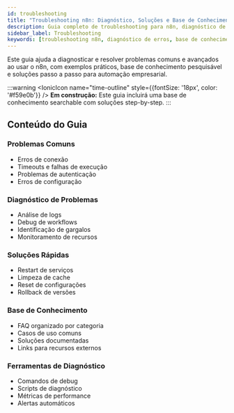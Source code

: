 ```yaml
---
id: troubleshooting
title: "Troubleshooting n8n: Diagnóstico, Soluções e Base de Conhecimento"
description: Guia completo de troubleshooting para n8n, diagnóstico de erros, soluções rápidas, base de conhecimento pesquisável e exemplos práticos.
sidebar_label: Troubleshooting
keywords: [troubleshooting n8n, diagnóstico de erros, base de conhecimento n8n, soluções rápidas, problemas comuns, automação empresarial]
---
```


Este guia ajuda a diagnosticar e resolver problemas comuns e avançados ao usar o n8n, com exemplos práticos, base de conhecimento pesquisável e soluções passo a passo para automação empresarial.

:::warning
<IonicIcon name="time-outline" style={{fontSize: '18px', color: '#f59e0b'}} />
**Em construção:** Este guia incluirá uma base de conhecimento searchable com soluções step-by-step.
:::

## Conteúdo do Guia

### Problemas Comuns

- Erros de conexão
- Timeouts e falhas de execução
- Problemas de autenticação
- Erros de configuração

### Diagnóstico de Problemas

- Análise de logs
- Debug de workflows
- Identificação de gargalos
- Monitoramento de recursos

### Soluções Rápidas

- Restart de serviços
- Limpeza de cache
- Reset de configurações
- Rollback de versões

### Base de Conhecimento

- FAQ organizado por categoria
- Casos de uso comuns
- Soluções documentadas
- Links para recursos externos

### Ferramentas de Diagnóstico

- Comandos de debug
- Scripts de diagnóstico
- Métricas de performance
- Alertas automáticos
